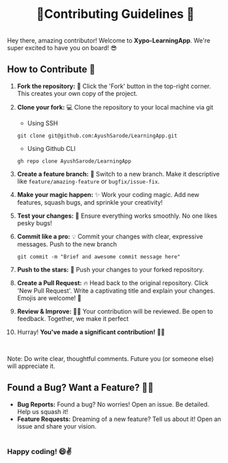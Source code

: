 <h1 align="center">🚀Contributing Guidelines 🚀</h1>
<br>
 Hey there, amazing contributor! Welcome to <b>Xypo-LearningApp</b>. We're super excited to have you on board! 😎
<br>

## How to Contribute 🤝

1. **Fork the repository:** 🍴 Click the 'Fork' button in the top-right corner. This creates your own copy of the project.

2. **Clone your fork:** 💻 Clone the repository to your local machine via git 
   -  Using SSH
     ```shell
     git clone git@github.com:AyushSarode/LearningApp.git
     ```
   -  Using Github CLI
    ```shell
    gh repo clone AyushSarode/LearningApp
     ```
   
     
     
     
3. **Create a feature branch:** 🌟 Switch to a new branch. Make it descriptive like `feature/amazing-feature` or `bugfix/issue-fix`.

4. **Make your magic happen:** ✨ Work your coding magic. Add new features, squash bugs, and sprinkle your creativity!
         <br>
5. **Test your changes:** 🧪 Ensure everything works smoothly. No one likes pesky bugs!

6. **Commit like a pro:** 💡 Commit your changes with clear, expressive messages. Push to the new branch
   ```shell
   git commit -m "Brief and awesome commit message here"
7. **Push to the stars:** 🚀 Push your changes to your forked repository.
8. **Create a Pull Request:** 🔥 Head back to the original repository. Click 'New Pull Request'. Write a captivating title and explain your changes. Emojis are welcome! 🎉
9. **Review & Improve:** 🕵️‍♂️ Your contribution will be reviewed. Be open to feedback. Together, we make it perfect
10. Hurray! **You've made a significant contribution!** 🥳🎉
<br>

Note: Do write clear, thoughtful comments. Future you (or someone else) will appreciate it.


## Found a Bug? Want a Feature? 🐞🚀
- **Bug Reports:** Found a bug? No worries! Open an issue. Be detailed. Help us squash it!
- **Feature Requests:** Dreaming of a new feature? Tell us about it! Open an issue and share your vision.
<br><br>

### Happy coding! 😄✌️




